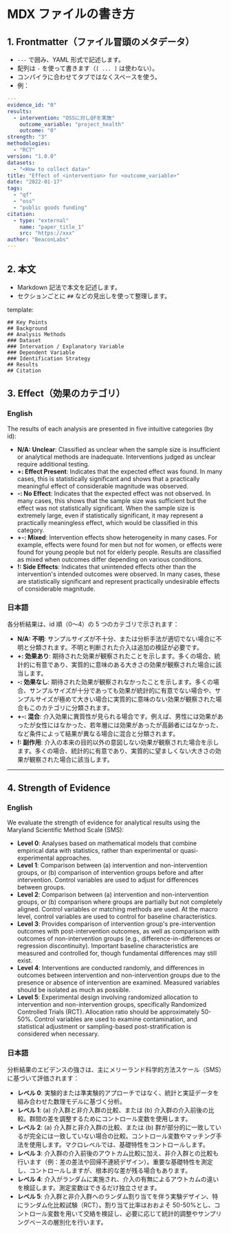 # MDX ファイルの書き方

## 1. Frontmatter（ファイル冒頭のメタデータ）

- `---` で囲み、YAML 形式で記述します。
- 配列は `-` を使って書きます（`[ ... ]` は使わない）。
- コンパイラに合わせてタブではなくスペースを使う。
- 例：

```yaml
---
evidence_id: "0"
results:
  - intervention: "OSSに対しQFを実施"
    outcome_variable: "project_health"
    outcome: "0"
strength: "3"
methodologies:
  - "RCT"
version: "1.0.0"
datasets:
  - "<How to collect data>"
title: "Effect of <intervention> for <outcome_variable>"
date: "2022-01-17"
tags:
  - "qf"
  - "oss"
  - "public goods funding"
citation:
  - type: "external"
    name: "paper_title_1"
    src: "https://xxx"
author: "BeaconLabs"
---
```

## 2. 本文

- Markdown 記法で本文を記述します。
- セクションごとに `##` などの見出しを使って整理します。

template: 
```
## Key Points
## Background
## Analysis Methods
### Dataset
### Intervation / Explanatory Variable
### Dependent Variable
### Identification Strategy
## Results
## Citation
```

## 3. Effect（効果のカテゴリ）

### English

The results of each analysis are presented in five intuitive categories (by id):

- **N/A: Unclear**: Classified as unclear when the sample size is insufficient or analytical methods are inadequate. Interventions judged as unclear require additional testing.
- **+: Effect Present**: Indicates that the expected effect was found. In many cases, this is statistically significant and shows that a practically meaningful effect of considerable magnitude was observed.
- **-: No Effect**: Indicates that the expected effect was not observed. In many cases, this shows that the sample size was sufficient but the effect was not statistically significant. When the sample size is extremely large, even if statistically significant, it may represent a practically meaningless effect, which would be classified in this category.
- **+-: Mixed**: Intervention effects show heterogeneity in many cases. For example, effects were found for men but not for women, or effects were found for young people but not for elderly people. Results are classified as mixed when outcomes differ depending on various conditions.
- **!: Side Effects**: Indicates that unintended effects other than the intervention's intended outcomes were observed. In many cases, these are statistically significant and represent practically undesirable effects of considerable magnitude.

### 日本語

各分析結果は、id 順（0〜4）の 5 つのカテゴリで示されます：

- **N/A: 不明**: サンプルサイズが不十分、または分析手法が適切でない場合に不明と分類されます。不明と判断された介入は追加の検証が必要です。
- **+: 効果あり**: 期待された効果が観察されたことを示します。多くの場合、統計的に有意であり、実質的に意味のある大きさの効果が観察された場合に該当します。
- **-: 効果なし**: 期待された効果が観察されなかったことを示します。多くの場合、サンプルサイズが十分であっても効果が統計的に有意でない場合や、サンプルサイズが極めて大きい場合に実質的に意味のない効果が観察された場合もこのカテゴリに分類されます。
- **+-: 混合**: 介入効果に異質性が見られる場合です。例えば、男性には効果があったが女性にはなかった、若年層には効果があったが高齢者にはなかった、など条件によって結果が異なる場合に混合と分類されます。
- **!: 副作用**: 介入の本来の目的以外の意図しない効果が観察された場合を示します。多くの場合、統計的に有意であり、実質的に望ましくない大きさの効果が観察された場合に該当します。

---

## 4. Strength of Evidence

### English

We evaluate the strength of evidence for analytical results using the Maryland Scientific Method Scale (SMS):

- **Level 0**: Analyses based on mathematical models that combine empirical data with statistics, rather than experimental or quasi-experimental approaches.
- **Level 1**: Comparison between (a) intervention and non-intervention groups, or (b) comparison of intervention groups before and after intervention. Control variables are used to adjust for differences between groups.
- **Level 2**: Comparison between (a) intervention and non-intervention groups, or (b) comparison where groups are partially but not completely aligned. Control variables or matching methods are used. At the macro level, control variables are used to control for baseline characteristics.
- **Level 3**: Provides comparison of intervention group's pre-intervention outcomes with post-intervention outcomes, as well as comparison with outcomes of non-intervention groups (e.g., difference-in-differences or regression discontinuity). Important baseline characteristics are measured and controlled for, though fundamental differences may still exist.
- **Level 4**: Interventions are conducted randomly, and differences in outcomes between intervention and non-intervention groups due to the presence or absence of intervention are examined. Measured variables should be isolated as much as possible.
- **Level 5**: Experimental design involving randomized allocation to intervention and non-intervention groups, specifically Randomized Controlled Trials (RCT). Allocation ratio should be approximately 50-50%. Control variables are used to examine contamination, and statistical adjustment or sampling-based post-stratification is considered when necessary.

### 日本語

分析結果のエビデンスの強さは、主にメリーランド科学的方法スケール（SMS）に基づいて評価されます：

- **レベル 0**: 実験的または準実験的アプローチではなく、統計と実証データを組み合わせた数理モデルに基づく分析。
- **レベル 1**: (a) 介入群と非介入群の比較、または (b) 介入群の介入前後の比較。群間の差を調整するためにコントロール変数を使用します。
- **レベル 2**: (a) 介入群と非介入群の比較、または (b) 群が部分的に一致しているが完全には一致していない場合の比較。コントロール変数やマッチング手法を使用します。マクロレベルでは、基礎特性をコントロールします。
- **レベル 3**: 介入群の介入前後のアウトカム比較に加え、非介入群との比較も行います（例：差の差法や回帰不連続デザイン）。重要な基礎特性を測定し、コントロールしますが、根本的な差が残る場合もあります。
- **レベル 4**: 介入がランダムに実施され、介入の有無によるアウトカムの違いを検証します。測定変数はできるだけ独立させます。
- **レベル 5**: 介入群と非介入群へのランダム割り当てを伴う実験デザイン、特にランダム化比較試験（RCT）。割り当て比率はおおよそ 50-50%とし、コントロール変数を用いて交絡を検証し、必要に応じて統計的調整やサンプリングベースの層別化を行います。
